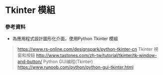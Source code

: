 # Tkinter 模組
### 參考資料
* 為應用程式設計圖形化介面，使用Python Tkinter 模組
 > https://www.rs-online.com/designspark/python-tkinter-cn
 > Tkinter 視窗和按鈕
 > http://www.tastones.com/zh-tw/tutorial/tkinter/tk-window-and-button/
 > Python GUI编程(Tkinter)
 > https://www.runoob.com/python/python-gui-tkinter.html
